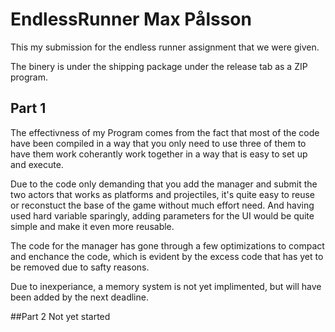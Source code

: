 # EndlessRunner Max Pålsson

This my submission for the endless runner assignment that we were given.

The binery is under the shipping package under the release tab as a ZIP program. 

## Part 1
The effectivness of my Program comes from the fact that most of the code have been compiled in a way that you only need to use three of them
to have them work coherantly work together in a way that is easy to set up and execute. 

Due to the code only demanding that you add the manager and submit the two actors that works as platforms and projectiles, it's quite easy to reuse or reconstuct
the base of the game without much effort need. And having used hard variable sparingly, adding parameters for the UI would be quite simple and make it even
more reusable.

The code for the manager has gone through a few optimizations to compact and enchance the code, which is evident by the excess code that has yet to be removed due
to safty reasons.

Due to inexperiance, a memory system is not yet implimented, but will have been added by the next deadline. 

##Part 2
Not yet started
